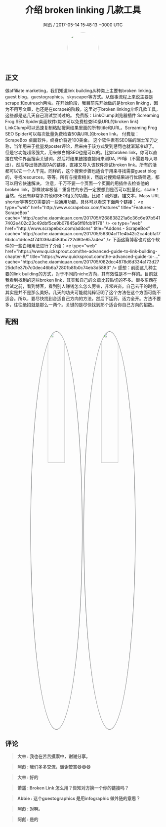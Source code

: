 <h1 align="center">介绍 broken linking 几款工具</h1>
<p align="center">
    <a>阿彪 / 2017-05-14 15:48:13 &#43;0000 UTC</a>
</p>

<div align="center">
    <img src="https://images.zsxq.com/Fua4BzMEn_S347UckJEd7Es5gK6w?e=1590940799&amp;token=kIxbL07-8jAj8w1n4s9zv64FuZZNEATmlU_Vm6zD:0j7Bgd_W1um-k0tOJYl6nykAOhQ=" width="100" height="100" style="border:1px solid;border-radius:50%; color:#ffffff"/>
</div>

## 正文

<div>
做affiliate marketing，我们知道link building从种类上主要有broken linking，guest blog，guestographics，skyscaper等方式。从做事流程上来说主要是scrape 和outreach两块。在开始阶段，我目前先开始做的是broken linking，因为不用写文章，也还是在scrape的阶段。这里对于broken linking介绍几款工具，这些都是这几天自己测试尝试过的。
免费版：LinkClump浏览器插件 Screaming Frog SEO Spider桌面软件(每次可以免费检查50条URL的broken link)
LinkClump可以迅速复制粘贴搜索结果里面的所有title和URL。Screaming Frog SEO Spider可以每次批量免费检查50条URL的broken link。
付费版：ScrapeBox 桌面软件，终身价将近100美金。
这个软件素有SEO届的瑞士军刀之称，当年用来于批量发poster评论，后来由于该方式受到惩罚也就渐渐冷却了。但是它功能超级强大，用来做白帽SEO也是可以的。比如broken link，你可以直接在软件界面搜索关键词，然后将结果链接直接用来测DA, PR等（不需要导入导出），然后导出筛选高DA的链接，直接又导入该软件测试broken link。所有的活都可以它一个人干完。同样的，这个搜索步骤也适合于用来寻找需要guest blog的，寻找resources，等等。所有与搜索相关，然后对搜索结果进行优质筛选，都可以用它快速解决。
注意，千万不要一个页面一个页面的用插件去检查他的broken link，那样效率极低！重复性的东西一定要想到是否可以批量化，scale！
当然，他还有非常多其他和SEO相关的功能。比如：测外链，锚文本，Mass URL shorter等等SEO需要的一些通用功能。具体可以看这下面两个链接：
&lt;e type=&#34;web&#34; href=&#34;http://www.scrapebox.com/features&#34; title=&#34;Features - ScrapeBox&#34; cache=&#34;http://cache.xiaomiquan.com/201705/f268838221a6c36c6e97b5417402e402c23c49dbf5ce9b07845a6ff8fdb1f178&#34; /&gt;
&lt;e type=&#34;web&#34; href=&#34;http://www.scrapebox.com/addons&#34; title=&#34;Addons - ScrapeBox&#34; cache=&#34;http://cache.xiaomiquan.com/201705/56304cf11e4b42c2ca4cbfaf76bdcc1d6ce4f74f036a458dbc722d80e857a4ea&#34; /&gt; 
下面这篇博客也对这个软件的一些白帽用法进行了介绍：&lt;e type=&#34;web&#34; href=&#34;https://www.quicksprout.com/the-advanced-guide-to-link-building-chapter-8/&#34; title=&#34;https://www.quicksprout.com/the-advanced-guide-to-...&#34; cache=&#34;http://cache.xiaomiquan.com/201705/082dcc4878d6d334a173d2725dd1e37b7c0dec46b6a72801b8fb0c74eb3d5883&#34; /&gt; 
感想：前面这几种主要的link building的方式，对于不同的niche方向，其有效性是不一样的。目前就我看到找到的这些broken link，其实和自己的文章比较贴切的不多。很多东西在尝试之前，看到博客，看到别人赚钱怎么怎么厉害，非常兴奋。自己去干的时候，其实是并不是那么美好。几天的功夫可能就纯粹证明了这个方法在这个方面可能不适合。所以，要尽快找到合适自己方向的方法，然后下猛药，活力全开。方法不要 多，往往绝招就是那么一两个。关键的是尽快找到那个适合你自己方向的招数。
</div>

## 配图
<div class="image" align="center">

<img src="https://images.zsxq.com/Fv4DhDX0Z7KpZRmx2h6SpfsoFCrC?e=1590940799&amp;token=kIxbL07-8jAj8w1n4s9zv64FuZZNEATmlU_Vm6zD:iRCYuITK_eJa7ZKZFvA_4hd1xdY=" width="33%" height="33%" style="border:1px solid;border-radius:50%; color:#3c3f41"/>

<img src="https://images.zsxq.com/FvAvRQGD9ymX-BBpvXrVlHf3e80l?e=1590940799&amp;token=kIxbL07-8jAj8w1n4s9zv64FuZZNEATmlU_Vm6zD:8694ox9fBft1nTC_j3EonLTiptI=" width="33%" height="33%" style="border:1px solid;border-radius:50%; color:#3c3f41"/>

</div>

## 评论

<div align="left">
<div>

<blockquote >
<span> <strong>大林 : 我也在苦苦摸索中，谢谢分享。 </strong></span>
</blockquote>

<blockquote >
<span> <strong>阿彪 : 我们多多交流，谢谢赞赏😄😄😄 </strong></span>
</blockquote>

<blockquote >
<span> <strong>大林 : 好的 </strong></span>
</blockquote>

<blockquote >
<span> <strong>萧遥 : Broken Link 怎么用？告知对方换一个你的链接吗？ </strong></span>
</blockquote>

<blockquote >
<span> <strong>Abbie : 这个guestographics 是用infographic 做外链的意思？ </strong></span>
</blockquote>

<blockquote >
<span> <strong>阿彪 : 对啊。 </strong></span>
</blockquote>

<blockquote >
<span> <strong>阿彪 : 是的 </strong></span>
</blockquote>

</div>
</div>